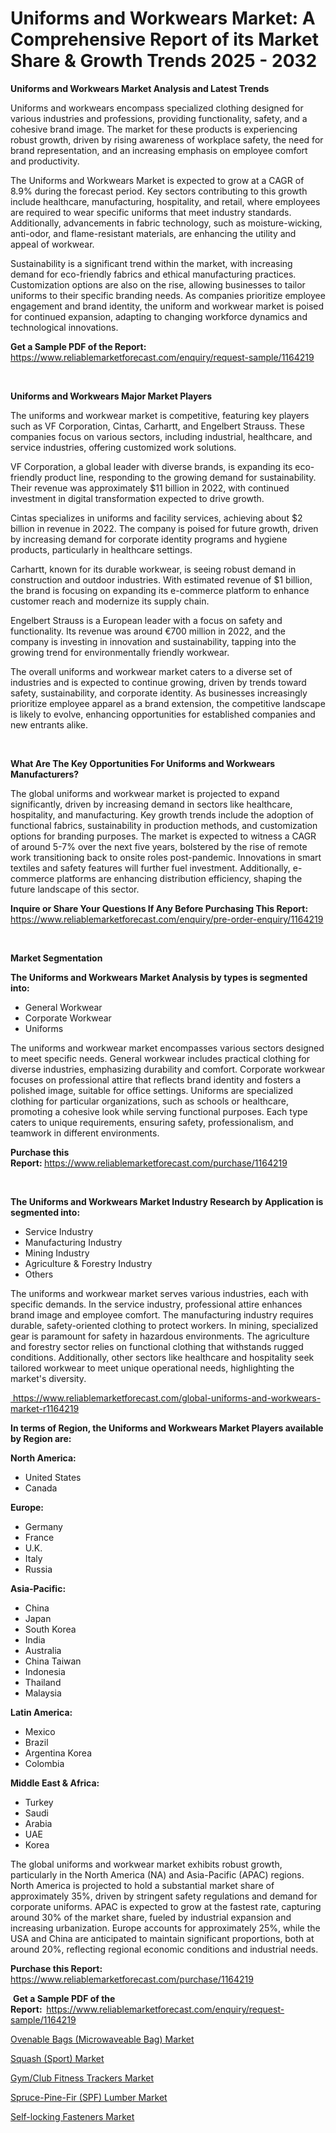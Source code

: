 <p><h1>Uniforms and Workwears Market: A Comprehensive Report of its Market Share & Growth Trends 2025 - 2032</h1></p><p><strong>Uniforms and Workwears Market Analysis and Latest Trends</strong></p>
<p><p>Uniforms and workwears encompass specialized clothing designed for various industries and professions, providing functionality, safety, and a cohesive brand image. The market for these products is experiencing robust growth, driven by rising awareness of workplace safety, the need for brand representation, and an increasing emphasis on employee comfort and productivity. </p><p>The Uniforms and Workwears Market is expected to grow at a CAGR of 8.9% during the forecast period. Key sectors contributing to this growth include healthcare, manufacturing, hospitality, and retail, where employees are required to wear specific uniforms that meet industry standards. Additionally, advancements in fabric technology, such as moisture-wicking, anti-odor, and flame-resistant materials, are enhancing the utility and appeal of workwear.</p><p>Sustainability is a significant trend within the market, with increasing demand for eco-friendly fabrics and ethical manufacturing practices. Customization options are also on the rise, allowing businesses to tailor uniforms to their specific branding needs. As companies prioritize employee engagement and brand identity, the uniform and workwear market is poised for continued expansion, adapting to changing workforce dynamics and technological innovations.</p></p>
<p><strong>Get a Sample PDF of the Report:&nbsp;</strong> <a href="https://www.reliablemarketforecast.com/enquiry/request-sample/1164219?utm_campaign=950&utm_medium=2&utm_source=Github&utm_content=ia&utm_term=05042025&utm_id=uniforms-and-workwears">https://www.reliablemarketforecast.com/enquiry/request-sample/1164219</a></p>
<p>&nbsp;</p>
<p><strong>Uniforms and Workwears Major Market Players</strong></p>
<p><p>The uniforms and workwear market is competitive, featuring key players such as VF Corporation, Cintas, Carhartt, and Engelbert Strauss. These companies focus on various sectors, including industrial, healthcare, and service industries, offering customized work solutions.</p><p>VF Corporation, a global leader with diverse brands, is expanding its eco-friendly product line, responding to the growing demand for sustainability. Their revenue was approximately $11 billion in 2022, with continued investment in digital transformation expected to drive growth.</p><p>Cintas specializes in uniforms and facility services, achieving about $2 billion in revenue in 2022. The company is poised for future growth, driven by increasing demand for corporate identity programs and hygiene products, particularly in healthcare settings.</p><p>Carhartt, known for its durable workwear, is seeing robust demand in construction and outdoor industries. With estimated revenue of $1 billion, the brand is focusing on expanding its e-commerce platform to enhance customer reach and modernize its supply chain.</p><p>Engelbert Strauss is a European leader with a focus on safety and functionality. Its revenue was around €700 million in 2022, and the company is investing in innovation and sustainability, tapping into the growing trend for environmentally friendly workwear.</p><p>The overall uniforms and workwear market caters to a diverse set of industries and is expected to continue growing, driven by trends toward safety, sustainability, and corporate identity. As businesses increasingly prioritize employee apparel as a brand extension, the competitive landscape is likely to evolve, enhancing opportunities for established companies and new entrants alike.</p></p>
<p>&nbsp;</p>
<p><strong>What Are The Key Opportunities For Uniforms and Workwears Manufacturers?</strong></p>
<p><p>The global uniforms and workwear market is projected to expand significantly, driven by increasing demand in sectors like healthcare, hospitality, and manufacturing. Key growth trends include the adoption of functional fabrics, sustainability in production methods, and customization options for branding purposes. The market is expected to witness a CAGR of around 5-7% over the next five years, bolstered by the rise of remote work transitioning back to onsite roles post-pandemic. Innovations in smart textiles and safety features will further fuel investment. Additionally, e-commerce platforms are enhancing distribution efficiency, shaping the future landscape of this sector.</p></p>
<p><strong>Inquire or Share Your Questions If Any Before Purchasing This Report:</strong> <a href="https://www.reliablemarketforecast.com/enquiry/pre-order-enquiry/1164219?utm_campaign=950&utm_medium=2&utm_source=Github&utm_content=ia&utm_term=05042025&utm_id=uniforms-and-workwears">https://www.reliablemarketforecast.com/enquiry/pre-order-enquiry/1164219</a></p>
<p>&nbsp;</p>
<p><strong>Market Segmentation</strong></p>
<p><strong>The Uniforms and Workwears Market Analysis by types is segmented into:</strong></p>
<p><ul><li>General Workwear</li><li>Corporate Workwear</li><li>Uniforms</li></ul></p>
<p><p>The uniforms and workwear market encompasses various sectors designed to meet specific needs. General workwear includes practical clothing for diverse industries, emphasizing durability and comfort. Corporate workwear focuses on professional attire that reflects brand identity and fosters a polished image, suitable for office settings. Uniforms are specialized clothing for particular organizations, such as schools or healthcare, promoting a cohesive look while serving functional purposes. Each type caters to unique requirements, ensuring safety, professionalism, and teamwork in different environments.</p></p>
<p><strong>Purchase this Report:&nbsp;</strong><a href="https://www.reliablemarketforecast.com/purchase/1164219?utm_campaign=950&utm_medium=2&utm_source=Github&utm_content=ia&utm_term=05042025&utm_id=uniforms-and-workwears">https://www.reliablemarketforecast.com/purchase/1164219</a></p>
<p>&nbsp;</p>
<p><strong>The Uniforms and Workwears Market Industry Research by Application is segmented into:</strong></p>
<p><ul><li>Service Industry</li><li>Manufacturing Industry</li><li>Mining Industry</li><li>Agriculture & Forestry Industry</li><li>Others</li></ul></p>
<p><p>The uniforms and workwear market serves various industries, each with specific demands. In the service industry, professional attire enhances brand image and employee comfort. The manufacturing industry requires durable, safety-oriented clothing to protect workers. In mining, specialized gear is paramount for safety in hazardous environments. The agriculture and forestry sector relies on functional clothing that withstands rugged conditions. Additionally, other sectors like healthcare and hospitality seek tailored workwear to meet unique operational needs, highlighting the market's diversity.</p></p>
<p><a href="https://www.reliablemarketforecast.com/global-uniforms-and-workwears-market-r1164219?utm_campaign=950&utm_medium=2&utm_source=Github&utm_content=ia&utm_term=05042025&utm_id=uniforms-and-workwears">&nbsp;https://www.reliablemarketforecast.com/global-uniforms-and-workwears-market-r1164219</a></p>
<p><strong>In terms of Region, the Uniforms and Workwears Market Players available by Region are:</strong></p>
<p>
    <p> <strong> North America: </strong>
        <ul>
            <li>United States</li>
            <li>Canada</li>
        </ul>
        </p> 
    <p> <strong> Europe: </strong>
        <ul>
            <li>Germany</li>
            <li>France</li>
            <li>U.K.</li>
            <li>Italy</li>
            <li>Russia</li>
        </ul>
        </p> 
    <p> <strong> Asia-Pacific: </strong>
        <ul>
            <li>China</li>
            <li>Japan</li>
            <li>South Korea</li>
            <li>India</li>
            <li>Australia</li>
            <li>China Taiwan</li>
            <li>Indonesia</li>
            <li>Thailand</li>
            <li>Malaysia</li>
        </ul>
        </p> 
    <p> <strong> Latin America: </strong>
        <ul>
            <li>Mexico</li>
            <li>Brazil</li>
            <li>Argentina Korea</li>
            <li>Colombia</li>
        </ul>
        </p> 
    <p> <strong> Middle East & Africa: </strong>
        <ul>
            <li>Turkey</li>
            <li>Saudi</li>
            <li>Arabia</li>
            <li>UAE</li>
            <li>Korea</li>
        </ul>
    </p>
    </p>
<p><p>The global uniforms and workwear market exhibits robust growth, particularly in the North America (NA) and Asia-Pacific (APAC) regions. North America is projected to hold a substantial market share of approximately 35%, driven by stringent safety regulations and demand for corporate uniforms. APAC is expected to grow at the fastest rate, capturing around 30% of the market share, fueled by industrial expansion and increasing urbanization. Europe accounts for approximately 25%, while the USA and China are anticipated to maintain significant proportions, both at around 20%, reflecting regional economic conditions and industrial needs.</p></p>
<p><strong>Purchase this Report: </strong><a href="https://www.reliablemarketforecast.com/purchase/1164219?utm_campaign=950&utm_medium=2&utm_source=Github&utm_content=ia&utm_term=05042025&utm_id=uniforms-and-workwears">https://www.reliablemarketforecast.com/purchase/1164219</a></p>
<p>&nbsp;<strong>Get a Sample PDF of the Report:&nbsp;&nbsp;</strong><a href="https://www.reliablemarketforecast.com/enquiry/request-sample/1164219?utm_campaign=950&utm_medium=2&utm_source=Github&utm_content=ia&utm_term=05042025&utm_id=uniforms-and-workwears">https://www.reliablemarketforecast.com/enquiry/request-sample/1164219</a></p>
<p><strong></strong></p>
<p><p><a href="https://github.com/djoeamakeh/Market-Research-Report-List-1/blob/main/ovenable-bags-microwaveable-bag-market.md?utm_campaign=950&utm_medium=2&utm_source=Github&utm_content=ia&utm_term=05042025&utm_id=uniforms-and-workwears">Ovenable Bags (Microwaveable Bag) Market</a></p><p><a href="https://github.com/negrocybul4w/Market-Research-Report-List-1/blob/main/squash-sport-market.md?utm_campaign=950&utm_medium=2&utm_source=Github&utm_content=ia&utm_term=05042025&utm_id=uniforms-and-workwears">Squash (Sport) Market</a></p><p><a href="https://github.com/keehnkaesssi/Market-Research-Report-List-1/blob/main/gymclub-fitness-trackers-market.md?utm_campaign=950&utm_medium=2&utm_source=Github&utm_content=ia&utm_term=05042025&utm_id=uniforms-and-workwears">Gym/Club Fitness Trackers Market</a></p><p><a href="https://github.com/landtmman/Market-Research-Report-List-1/blob/main/spruce-pine-fir-spf-lumber-market.md?utm_campaign=950&utm_medium=2&utm_source=Github&utm_content=ia&utm_term=05042025&utm_id=uniforms-and-workwears">Spruce-Pine-Fir (SPF) Lumber Market</a></p><p><a href="https://github.com/tigoryemm/Market-Research-Report-List-1/blob/main/self-locking-fasteners-market.md?utm_campaign=950&utm_medium=2&utm_source=Github&utm_content=ia&utm_term=05042025&utm_id=uniforms-and-workwears">Self-locking Fasteners Market</a></p></p>
